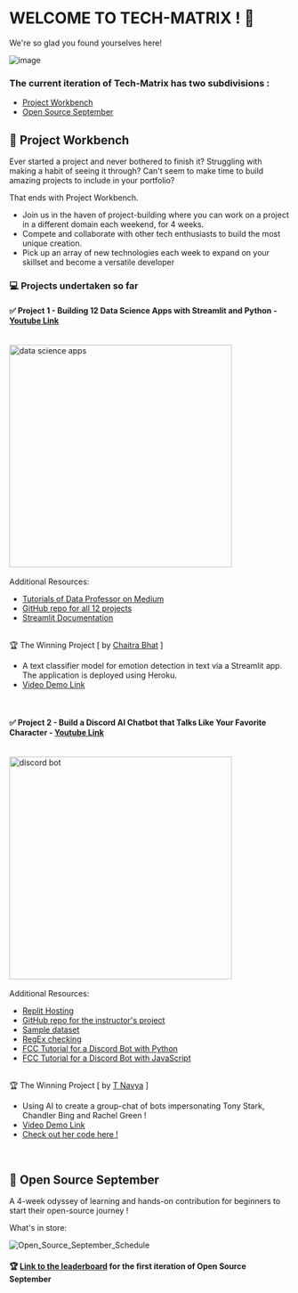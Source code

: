 # WELCOME TO TECH-MATRIX ! 🎉

We're so glad you found yourselves here!

![image](https://user-images.githubusercontent.com/73497800/137451212-8b453829-ec9c-401e-96a4-6a10b2d99b33.png)


### The current iteration of Tech-Matrix has two subdivisions :
* [Project Workbench](https://github.com/Tech-Matrix#-project-workbench)
* [Open Source September](https://github.com/Tech-Matrix#-open-source-september)

## 📌 Project Workbench
Ever started a project and never bothered to finish it? Struggling with making a habit of seeing it through? Can't seem to make time to build amazing projects to include in your portfolio?

That ends with Project Workbench.

* Join us in the haven of project-building where you can work on a project in a different domain each weekend, for 4 weeks.
* Compete and collaborate with other tech enthusiasts to build the most unique creation.
* Pick up an array of new technologies each week to expand on your skillset and become a versatile developer

### :computer: Projects undertaken so far  <br />
#### :white_check_mark: Project 1 - Building 12 Data Science Apps with Streamlit and Python - [Youtube Link](https://www.youtube.com/watch?v=JwSS70SZdyM) <br /><br />
<img src="https://www.freecodecamp.org/news/content/images/size/w2000/2021/01/Streamlit_freeCodeCamp.png" alt="data science apps" width="400"/><br /> <br/>
Additional Resources:
* [Tutorials of Data Professor on Medium](https://data-professor.medium.com/) <br />
* [GitHub repo for all 12 projects](https://github.com/dataprofessor/streamlit_freecodecamp) <br />
* [Streamlit Documentation](https://docs.streamlit.io/) <br /> <br />

🏆 The Winning Project [ by [Chaitra Bhat](https://github.com/Chaitra-Bhat383) ]
  * A text classifier model for emotion detection in text via a Streamlit app. The application is deployed using Heroku. <br />
  * [Video Demo Link](https://www.youtube.com/watch?v=vfw6i1WlJlY)

<br />

#### :white_check_mark: Project 2 - Build a Discord AI Chatbot that Talks Like Your Favorite Character - [Youtube Link](https://www.youtube.com/watch?v=UjDpW_SOrlw) <br /><br />
<img src="https://www.freecodecamp.org/news/content/images/size/w2000/2021/08/lynns-thumbnail.png" alt="discord bot" width="400"/><br /> <br/>
Additional Resources:
* [Replit Hosting](https://replit.com/site/hosting) <br />
* [GitHub repo for the instructor's project](https://github.com/RuolinZheng08/twewy-discord-chatbot) <br />
* [Sample dataset](https://www.kaggle.com/gulsahdemiryurek/harry-potter-dataset)
* [RegEx checking](https://pythex.org/)
* [FCC Tutorial for a Discord Bot with Python](https://www.freecodecamp.org/news/create-a-discord-bot-with-python/)
* [FCC Tutorial for a Discord Bot with JavaScript](https://www.freecodecamp.org/news/create-a-discord-bot-with-javascript-nodejs/)   <br /> <br />

🏆 The Winning Project [ by [T Navya](https://github.com/Navya-tayi) ]
  * Using AI to create a group-chat of bots impersonating Tony Stark, Chandler Bing and Rachel Green ! <br />
  * [Video Demo Link](https://www.youtube.com/watch?v=dPqKCDfS0Kc)
  * [Check out her code here !](https://github.com/Navya-tayi/Coding-a-Discord-Chat-Bot-That-Talks-Like-Your-Favorite-Character.git)

<br/>

## 📌 Open Source September

A 4-week odyssey of learning and hands-on contribution for beginners to start their open-source journey !

What's in store:

![Open_Source_September_Schedule](https://user-images.githubusercontent.com/73497800/132090890-e7ec7626-898c-429a-b581-0e9a580dbfbf.png)


#### :trophy: [Link to the leaderboard](https://newolf-oss-leaderboard-frontend.vercel.app)  for the first iteration of Open Source September
